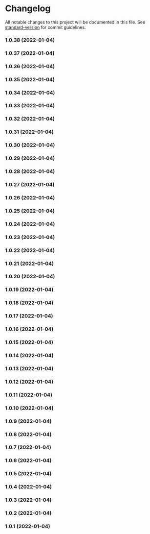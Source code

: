 # Changelog

All notable changes to this project will be documented in this file. See [standard-version](https://github.com/conventional-changelog/standard-version) for commit guidelines.

### 1.0.38 (2022-01-04)

### 1.0.37 (2022-01-04)

### 1.0.36 (2022-01-04)

### 1.0.35 (2022-01-04)

### 1.0.34 (2022-01-04)

### 1.0.33 (2022-01-04)

### 1.0.32 (2022-01-04)

### 1.0.31 (2022-01-04)

### 1.0.30 (2022-01-04)

### 1.0.29 (2022-01-04)

### 1.0.28 (2022-01-04)

### 1.0.27 (2022-01-04)

### 1.0.26 (2022-01-04)

### 1.0.25 (2022-01-04)

### 1.0.24 (2022-01-04)

### 1.0.23 (2022-01-04)

### 1.0.22 (2022-01-04)

### 1.0.21 (2022-01-04)

### 1.0.20 (2022-01-04)

### 1.0.19 (2022-01-04)

### 1.0.18 (2022-01-04)

### 1.0.17 (2022-01-04)

### 1.0.16 (2022-01-04)

### 1.0.15 (2022-01-04)

### 1.0.14 (2022-01-04)

### 1.0.13 (2022-01-04)

### 1.0.12 (2022-01-04)

### 1.0.11 (2022-01-04)

### 1.0.10 (2022-01-04)

### 1.0.9 (2022-01-04)

### 1.0.8 (2022-01-04)

### 1.0.7 (2022-01-04)

### 1.0.6 (2022-01-04)

### 1.0.5 (2022-01-04)

### 1.0.4 (2022-01-04)

### 1.0.3 (2022-01-04)

### 1.0.2 (2022-01-04)

### 1.0.1 (2022-01-04)
